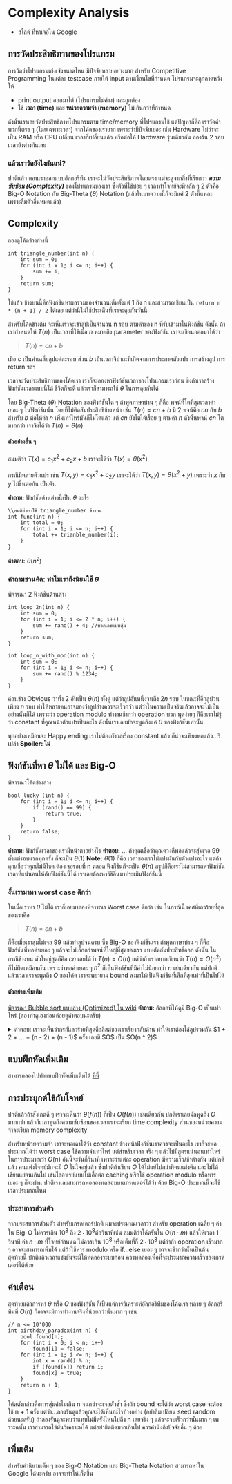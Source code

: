 ﻿# Complexity Analysis

 - [สไลด์](https://www.cs.upc.edu/~jordicf/Teaching/FME/Informatica/pdf/Complexity.pdf) ที่หาเจอใน Google
## การวัดประสิทธิภาพของโปรแกรม
การวัดว่าโปรแกรมเก่งเจ๋งขนาดไหน มีปัจจัยหลายอย่างมาก
สำหรับ Competitive Programming ในแต่ละ testcase ภายใต้ input ตามเงื่อนไขที่กำหนด โปรแกรมจะถูกคาดหวังให้
 - print output ออกมาได้ (โปรแกรมไม่ค้าง) และถูกต้อง
 - ใช้ **เวลา (time)** และ **หน่วยความจำ (memory)** ไม่เกินกว่าที่กำหนด
 
 ดังนั้นเราเลยวัดประสิทธิภาพโปรแกรมตาม time/memory ที่โปรแกรมใช้ แต่ปัญหาก็คือ เราวัดค่าพวกนี้ตรง ๆ (โดยเฉพาะเวลา) จากโค้ดของเรายาก เพราะว่ามีปัจจัยเยอะ เช่น Hardware ไม่ว่าจะเป็น RAM หรือ CPU เปลี่ยน เวลาก็เปลี่ยนแล้ว หรือต่อให้ Hardware รุ่นเดียวกัน ลองรัน 2 รอบเวลายังต่างกันเลย

### แล้วเราวัดยังไงกันแน่?
ปกติแล้ว ตอนเราออกแบบอัลกอริทึม เราจะไม่วัดประสิทธิภาพโดยตรง แต่จะดูจากสิ่งที่เรียกว่า ***ความซับซ้อน (Complexity)*** ของโปรแกรมของเรา ซึ่งตัวที่ใช้บ่อย ๆ เวลาทำโจทย์จะมีหลัก ๆ 2 ตัวคือ Big-O Notation กับ Big-Theta $(\theta)$ Notation (แล้วในบทความนี้ก็จะมีแค่ 2 ตัวนี้แหละ เพราะลืมตัวอื่นหมดแล้ว)
## Complexity
ลองดูโค้ดข้างล่างนี้

    int triangle_number(int n) {
	    int sum = 0;
		for (int i = 1; i <= n; i++) {
			sum += i;
		}
		return sum;
	}
ใช่แล้ว ข้างบนนี้คือฟังก์ชันหาผลรวมของจำนวนเต็มตั้งแต่ 1 ถึง n และสามารถเขียนเป็น `return n * (n + 1) / 2` ได้เลย แต่ว่านี่ไม่ใช้ประเด็นที่เราจะคุยกันวันนี้

สำหรับโค้ดข้างต้น จะเห็นเราจะเข้าลูปเป็นจำนวน n รอบ ตามค่าของ n ที่รับเข้ามาในฟังก์ชัน ดังนั้น ถ้าเรากำหนดให้ $T(n)$ เป็นเวลาที่ใช้เมื่อ $n$ หมายถึง parameter ของฟังก์ชัน เราจะเขียนออกมาได้ว่า
> $T(n) = cn + b$ 

เมื่อ $c$ เป็นค่าเฉลี่ยลูปแต่ละรอบ ส่วน $b$ เป็นเวลาจิปาถะที่เกิดจากการประกาศตัวแปร การสร้างลูป การ return ฯลฯ 

เวลาจะวัดประสิทธิภาพของโค้ดเรา เราก็จะลองหาฟังก์ชันเวลาของโปรแกรมเราก่อน ซึ่งถ้าเราสร้างฟังก์ชันเวลาแบบนี้ได้ ชีวิตก็จะดี แล้วเราก็สามารถใช้ $\theta$ ในการคุยกันได้ 

โดย Big-Theta ($\theta$) Notation ของฟังก์ชันใด ๆ  ถ้าพูดภาษาบ้าน ๆ ก็คือ พจน์ที่โตที่สุดเวลาค่าเยอะ ๆ ในฟังก์ชันนั้น โดยที่ไม่คิดสัมประสิทธิข้างหน้า เช่น 
$T(n) = cn + b$  มี 2 พจน์คือ $cn$ กับ $b$ 
สำหรับ $b$ ต่อให้ค่า $n$ เพิ่มเท่าไหร่มันก็ไม่โตแล้ว แต่ $cn$ ยังโตได้เรื่อย ๆ ตามค่า $n$ ดังนั้นพจน์ $cn$ โตมากกว่า เราจึงได้ว่า $T(n) = \theta(n)$  
#### ตัวอย่างอื่น ๆ
สมมติว่า $T(x) = c_1x^2 +c_2x + b$ เราจะได้ว่า $T(x) = \theta(x^2)$ 

กรณีมีหลายตัวแปร เช่น $T(x, y) = c_1x^2 + c_2y$ เราจะได้ว่า $T(x, y) = \theta(x^2 + y)$ เพราะว่า $x$ กับ $y$ ไม่ขึ้นต่อกัน เป็นตัน

**คำถาม:** ฟังก์ชันด้านล่างนี้เป็น $\theta$ อะไร

    \\สมติว่าเราใช้ triangle_number ข้างบน
    int func(int n) {
	    int total = 0;
	    for (int i = 1; i <= n; i++) {
		    total += trianble_number(i);
	    }
    }
**คำตอบ:** $\theta(n^2)$
### คำถามชวนคิด: ทำไมเราถึงนิยมใช้ $\theta$ 

พิจารณา 2 ฟังก์ชันด้านล่าง

    int loop_2n(int n) {
	    int sum = 0;
	    for (int i = 1; i <= 2 * n; i++) {
		    sum += rand() + 4; //บวกเลขแบบสุ่ม
	    }
	    return sum;
    }
	
	int loop_n_with_mod(int n) {
		int sum = 0;
		for (int i = 1; i <= n; i++) {
			sum += rand() % 1234;
		}
	}
ค่อนข้าง Obvious ว่าทั้ง 2 อันเป็น $\theta(n)$ ทั้งคู่ แต่ว่าลูปอันหนึ่งวนถึง $2n$ รอบ ในขณะที่อีกลูปวนเพียง $n$ รอบ ทำให้หลายคนอาจมองว่าลูปล่างควรจะเร็วกว่า แต่ว่าในความเป็นจริงแล้วอาจจะไม่เป็นอย่างนั้นก็ได้ เพราะว่า operation modulo ทำงานช้ากว่า operation บวก พูดง่ายๆ ก็คือเราไม่รู้ว่า constant ที่คูณหน้าตัวแปรเป็นอะไร ดังนั้นเราเลยมักจะพูดถึงแค่ $\theta$ ของฟังก์ชันเท่านั้น

ทุกอย่างเหมือนจะ Happy ending เราไม่ต้องกังวลเรื่อง constant แล้ว ก็น่าจะเพียงพอแล้ว...รึเปล่า
**Spoiler: ไม่**
## ฟังก์ชันที่หา $\theta$ ไม่ได้ และ Big-O
พิจารณาโค้ดข้างล่าง

    bool lucky (int n) {
	    for (int i = 1; i <= n; i++) {
			if (rand() == 99) {
				return true;
			}
		}
		return false;
    }
**คำถาม:** ฟังก์ชันเวลาของเรามีหน้าตาอย่างไร
**คำตอบ:** ...
ถ้าคุณเชื่อว่าคุณดวงดีพอแล้วจะสุ่มเจอ 99 ตั้งแต่รอบแรกทุกครั้ง ก็จะเป็น $\theta(1)$ 
 **Note:** $\theta(1)$ ก็คือ เวลาของเราไม่แปรผันกับตัวแปรอะไร
แต่ถ้าคุณเชื่อว่าคุณไม่มีโชค ต้องเจอรอบที่ n ตลอด ฟังก็ชันก็จะเป็น $\theta(n)$ 
สรุปก็คือเราไม่สามารถหาฟังก์ชันเวลาที่แน่นอนให้กับฟังก์ชันนี้ได้ เราเลยต้องหาวิธีอื่นมาประเมินฟังก์ชันนี้
### งั้นเรามาหา worst case ดีกว่า
ในเมื่อเราหา $\theta$ ไม่ได้ เราก็เลยมาลองพิจารณา Worst case ดีกว่า เช่น ในกรณีนี้ เคสที่เลวร้ายที่สุดของเราคือ
>$T(n) = cn + b$ 

ก็คือเมื่อเราสุ่มไม่เจอ 99 แล้วทำลูปจนครบ
ซึ่ง Big-O ของฟังก์ชันเรา ถ้าพูดภาษาบ้าน ๆ ก็คือ ฟังก์ชันที่พอค่าเยอะ ๆ แล้วจะไม่เล็กกว่าพจน์ที่ใหญ่ที่สุดของเรา แบบตัดสัมประสิทธิ์ออก ดังนั้น ในกรณีข้างบน ตัวใหญ่สุดก็คือ $cn$ เลยได้ว่า $T(n) = O(n)$ 
แต่ว่าถ้าเราอยากเขียนว่า $T(n) = O(n ^2)$ ก็ไม่ผิดเหมือนกัน เพราะว่าพอค่าเยอะ ๆ $n^2$ ก็เป็นฟังก์ชันที่มีค่าไม่น้อยกว่า $n$ เช่นเดียวกัน แต่ปกติแล้วเวลาเราจะพูดถึง $O$ ของโค้ด เราจะพยายาม bound ลงมาให้เป็นฟังก์ชันที่เล็กที่สุดเท่าที่เป็นไปได้

#### ตัวอย่างเพิ่มเติม 
 [พิจารณา Bubble sort แบบล่าง (Optimized) ใน wiki](https://en.wikipedia.org/wiki/Bubble_sort#Implementation)
 **คำถาม:** อัลกอที่ให้ดูมี Big-O เป็นเท่าไหร่ (ลองทำดูเองก่อนค่อยดูคำตอบนะครับ)

<details>
<summary>คำตอบ:
เราจะเห็นว่ากรณีเลวร้ายที่สุดคือลิสต์ของเราเรียงกลับด้าน ทำให้เราต้องไล่ลูปรวมกัน $1 + 2 + ... + (n - 2) + (n - 1)$ ครั้ง เลยมี $O$ เป็น $O(n ^ 2)$


## แบบฝึกหัดเพิ่มเติม
สามารถลองไปทำแบบฝึกหัดเพิ่มเติมได้ [ที่นี่](https://www.geeksforgeeks.org/practice-questions-time-complexity-analysis/)

## การประยุกต์ใช้กับโจทย์
ปกติแล้วถ้าสังเกตดี ๆ เราจะเห็นว่า $\theta(f(n))$ ก็เป็น $O(f(n))$ เช่นเดียวกัน ปกติเราเลยมักพูดถึง $O$ มากกว่า แล้วก็เวลาพูดถึงความซับซ้อนของเวลาเราจะเรียก time complexity ส่วนของหน่วยความจำจะเรียก memory complexity

สำหรับหน่วยความจำ เราจะพอเดาได้ว่า constant ข้างหน้าฟังก์ชันเราควรจะเป็นอะไร เราก็จะพอประมาณได้ว่า worst case ใช้ความจำเท่าไหร่ แต่สำหรับเวลา จริง ๆ แล้วไม่มีสูตรแน่นอนเท่าไหร่ในการประมาณว่า $O(n)$ อันนี้จะรันกี่วินาที เพราะว่าแต่ละ operation มีความเร็ว/ช้าต่างกัน แต่ปกติแล้ว คนแต่งโจทย์มักจะมี $O$ ในใจอยู่แล้ว ซึ่งปกติถ้าเขียน $O$ ได้ไม่แย่ไปกว่าที่คนแต่งคิด และไม่ได้เขียนแย่จนเกินไป เช่นไล่อาเรย์แบบไม่เอื้อต่อ caching หรือใช้ operation modulo หรือหารเยอะ ๆ ก็จะผ่าน ปกติเราเลยสามารถพอลองทดสอบบนเกรดเดอร์ได้ว่า ด้วย Big-O ประมาณนี้จะใช้เวลาประมาณไหน
  
  ### ประสบการส่วนตัว
  จากประสบการส่วนตัว สำหรับเกรดเดอร์ปกติ ผมจะประมาณเวลาว่า สำหรับ operation เฉลี่ย ๆ ค่าใน Big-O ไม่ควรเกิน $10^8$ ถึง $2 \cdot 10^8$ต่อวินาทีเช่น สมมติว่าโค้ดรันใน $O(n \cdot m)$ แล้วให้เวลา 1 วินาที ค่า $n \cdot m$ ที่โจทย์กำหนด ไม่ควรเกิน $10^8$ หรือเต็มที่ก็ $2 \cdot 10^8$ แต่ว่าถ้า operation เร็วมาก ๆ อาจจะสามารถเพิ่มได้ แต่ถ้าใช้หาร modulo หรือ if...else เยอะ ๆ อาจจะช้ากว่านั้นเป็นต้น  
สุดท้ายนี้ ปกติแล้วเวลาแข่งขันจะมีให้ทดลองระบบก่อน ควรทดลองเพื่อที่จะประมาณความเร็วของเกรดเดอร์ได้ด้วย

## คำเตือน
สุดท้ายแล้วการหา $\theta$ หรือ $O$ ของฟังก์ชัน ก็เป็นแค่การวิเคราะห์อัลกอริทึมของโค้ดเรา หลาย ๆ อัลกอริทึมที่ $O(n)$ ก็อาจจะมีการทำงานจริงที่น้อยกว่านั้นมาก ๆ เช่น

    // n <= 10'000
    int birthday_paradox(int n) { 
	    bool found[n];
		for (int i = 0; i < n; i++)
			found[i] = false;
		for (int i = 1; i <= n; i++) {
			int x = rand() % n;
			if (found[x]) return i;
			found[x] = true; 
		}
		return n + 1;
	}
โค้ดดังกล่าวคือการสุ่มค่าไม่เกิน n จนกว่าจะเจอตัวซ้ำ ซึ่งถ้า bound จะได้ว่า worst case จะต้องใช้ n + 1 ครั้ง แต่ว่า...ลองรันดูแล้วคุณจะได้เห็นอะไรบ้างอย่าง (อย่าลืมเปลี่ยน seed random ด้วยนะครับ)
ถ้าลองรันดูจะพบว่าแทบไม่มีครั้งไหนไปถึง n เลยจริง ๆ แล้วจะจบเร็วกว่านั้นมาก ๆ เพราะฉนั้น เราสามารถใช้มันวิเคราะห์ได้ แต่อย่ายึดติดมากเกินไป ควรคำนึงถึงปัจจัยอื่น ๆ ด้วย

## เพิ่มเติม
สำหรับคำนิยามเต็ม ๆ ของ Big-O Notation และ Big-Theta Notation สามารถหาใน Google ได้นะครับ อาจจะทำให้เก็ตขึ้น
 

